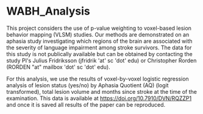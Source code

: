 # WABH_Analysis
This project considers the use of p-value weighting to voxel-based lesion behavior mapping (VLSM) studies. Our methods are 
demonstrated on an aphasia study investigating which regions of the brain are associated with the severity of language impairment 
among stroke survivors. The data for this study is not publically available but can be obtained by contacting the study PI's 
Julius Fridriksson (jfridrik 'at' sc 'dot' edu) or Christopher Rorden (RORDEN "at" mailbox 'dot' sc 'dot' edu). 

For this analysis, we use the results of voxel-by-voxel logistic regression analysis of lesion status (yes/no) by Aphasia
Quotient (AQ) (logit transformed), total lesion volume and months since stroke at the time of the examination.  This data 
is available at https://doi.org/10.7910/DVN/RQZZP1 and once it is saved all results of the paper can be reproduced.

